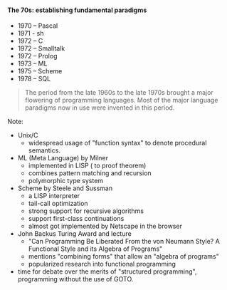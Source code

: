 #### The 70s: establishing fundamental paradigms

* 1970 – Pascal
* 1971 - sh
* 1972 – C
* 1972 – Smalltalk
* 1972 – Prolog
* 1973 – ML
* 1975 – Scheme
* 1978 – SQL

> The period from the late 1960s to the late 1970s brought a major flowering of programming languages. Most of the major language paradigms now in use were invented in this period.

Note: 

 * Unix/C 
   - widespread usage of "function syntax" to denote procedural semantics.
 * ML (Meta Language) by Milner 
   - implemented in LISP ( to proof theorem)
   - combines pattern matching and recursion
   -  polymorphic type system
 * Scheme by Steele and Sussman
   - a LISP interpreter 
   - tail-call optimization
   - strong support for recursive algorithms
   - support first-class continuations
   - almost got implemented by Netscape in the browser
  * John Backus Turing Award and lecture 
    - "Can Programming Be Liberated From the von Neumann Style? A Functional Style and its Algebra of Programs"
    - mentions "combining forms" that allow an "algebra of programs"
    - popularized research into functional programming
  * time for debate over the merits of "structured programming", programming without the use of GOTO.
